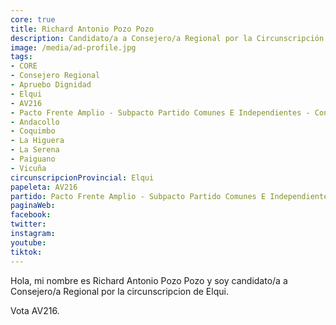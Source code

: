 ```yaml
---
core: true
title: Richard Antonio Pozo Pozo
description: Candidato/a a Consejero/a Regional por la Circunscripción de Elqui
image: /media/ad-profile.jpg
tags:
- CORE
- Consejero Regional
- Apruebo Dignidad
- Elqui
- AV216
- Pacto Frente Amplio - Subpacto Partido Comunes E Independientes - Convergencia Social
- Andacollo
- Coquimbo
- La Higuera
- La Serena
- Paiguano
- Vicuña
circunscripcionProvincial: Elqui
papeleta: AV216
partido: Pacto Frente Amplio - Subpacto Partido Comunes E Independientes - Convergencia Social
paginaWeb:
facebook:
twitter:
instagram:
youtube:
tiktok:
---
```

Hola, mi nombre es Richard Antonio Pozo Pozo y soy candidato/a a Consejero/a Regional por la circunscripcion de Elqui.

Vota AV216.
